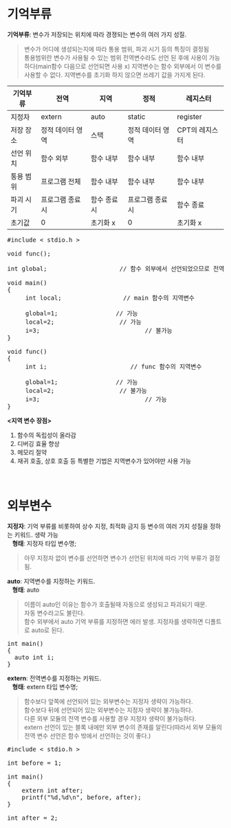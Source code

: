 # 기억부류
**기억부류**: 변수가 저장되는 위치에 따라 경졍되는 변수의 여러 가지 성질.  
> 변수가 어디에 생성되는지에 따라 통용 범위, 파괴 시기 등의 특징이 결정됨  
> 통용범위란 변수가 사용될 수 있는 범위
> 전역변수라도 선언 된 후에 사용이 가능하다(main함수 다음으로 선언되면 사용 x)
> 지역변수는 함수 외부에서 이 변수를 사용할 수 없다.
> 지역변수를 초기화 하지 않으면 쓰레기 값을 가지게 된다.  

|기억부류|전역|지역|정적|레지스터|
|----|----|----|----|----|
|지정자|extern|auto|static|register|
|저장 장소|정적 데이터 영역|스택|정적 데이터 영역|CPT의 레지스터|
|선언 위치|함수 외부|함수 내부|함수 내부|함수 내부|
|통용 범위|프로그램 전체|함수 내부|함수 내부|함수 내부|
|파괴 시기|프로그램 종료시|함수 종료시|프로그램 종료시|함수 종료|
|초기값|0|초기화 x|0|초기화 x|
<pre>#include < stdio.h >

void func();
  
int global;                    // 함수 외부에서 선언되었으므로 전역변수

void main()
{
     int local;                 // main 함수의 지역변수

     global=1;                // 가능
     local=2;                  // 가능
     i=3;                             // 불가능
}

void func()
{
     int i;                       // func 함수의 지역변수 

     global=1;                // 가능
     local=2;                  // 불가능
     i=3;                             // 가능
}</pre>

**<지역 변수 장점>**  
1. 함수의 독립성이 올라감
2. 디버깅 효율 향상
3. 메모리 절약
4. 재귀 호출, 상호 호출 등 특별한 기법은 지역변수가 있어야만 사용 가능
<br><br><br>
# 외부변수
**지정자**: 기억 부류를 비롯하여 상수 지정, 최적화 금지 등 변수의 여러 가지 성질을 정하는 키워드. 생략 가능  
&nbsp;&nbsp;&nbsp;**형태**: 지정자 타입 변수명;  
> 아무 지정자 없이 변수를 선언하면 변수가 선언된 위치에 따라 기억 부류가 결정됨.  

**auto**: 지역변수를 지정하는 키워드.  
&nbsp;&nbsp;&nbsp;**형태**: auto   
> 이름이 auto인 이유는 함수가 호출될때 자동으로 생성되고 파괴되기 때문.  
> 자동 변수라고도 불린다.   
> 함수 외부에서 auto 기억 부류를 지정하면 에러 발생.
> 지정자를 생략하면 디폴트로 auto로 된다.
<pre>int main()
{
  auto int i;
}</pre>
**extern**: 전역변수를 지정하는 키워드.   
&nbsp;&nbsp;&nbsp;**형태**: extern 타입 변수명;  
> 함수보다 앞쪽에 선언되어 있는 외부변수는 지정자 생략이 가능하다.  
> 함수보다 뒤에 선언되어 있는 외부변수는 지정자 생략이 불가능하다.  
> 다른 외부 모듈의 전역 변수를 사용할 경우 지정자 생략이 불가능하다.  
> extern 선언이 있는 블록 내에만 외부 변수의 존재를 알린다(따라서 외부 모듈의 전역 변수 선언은 함수 밖에서 선언하는 것이 좋다.)
<pre>#include < stdio.h >

int before = 1;

int main()
{
	extern int after;
	printf("%d,%d\n", before, after);
}

int after = 2;</pre>
